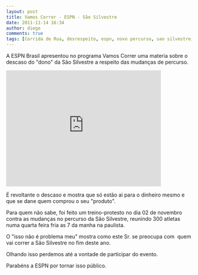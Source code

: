 ```yaml
---
layout: post
title: Vamos Correr - ESPN - São Silvestre
date: 2011-11-14 16:34
author: diego
comments: true
tags: [Corrida de Rua, desrespeito, espn, novo percurso, sao silvestre, tradicao, yescom]
---
```

A ESPN Brasil apresentou no programa Vamos Correr uma materia sobre o descaso do "dono" da São Silvestre a respeito das mudanças de percurso.

<iframe width="420" height="315" src="http://www.youtube.com/embed/rQeyu4pvCJg?rel=0" frameborder="0" allowfullscreen></iframe>

É revoltante o descaso e mostra que só estão ai para o dinheiro mesmo e que se dane quem comprou o seu "produto".

Para quem não sabe, foi feito um treino-protesto no dia 02 de novembro contra as mudanças no percurso da São Silvestre, reunindo 300 atletas numa quarta feira fria as 7 da manha na paulista.

<!--more-->

O "isso não é problema meu" mostra como este Sr. se preocupa com  quem vai correr a São Silvestre no fim deste ano.

Olhando isso perdemos até a vontade de participar do evento.

Parabéns a ESPN por tornar isso público.

